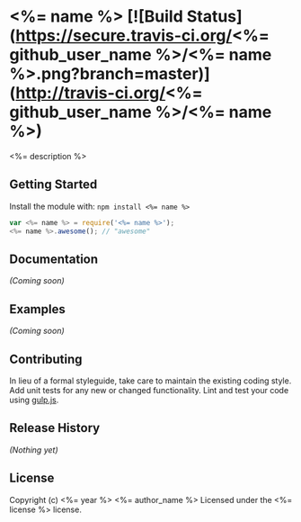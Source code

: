 # <%= name %> [![Build Status](https://secure.travis-ci.org/<%= github_user_name %>/<%= name %>.png?branch=master)](http://travis-ci.org/<%= github_user_name %>/<%= name %>)

<%= description %>

## Getting Started
Install the module with: `npm install <%= name %>`

```javascript
var <%= name %> = require('<%= name %>');
<%= name %>.awesome(); // "awesome"
```

## Documentation
_(Coming soon)_

## Examples
_(Coming soon)_

## Contributing
In lieu of a formal styleguide, take care to maintain the existing coding style. Add unit tests for any new or changed functionality. Lint and test your code using [gulp.js](http://gulpjs.com/).

## Release History
_(Nothing yet)_

## License
Copyright (c) <%= year %> <%= author_name %>
Licensed under the <%= license %> license.
